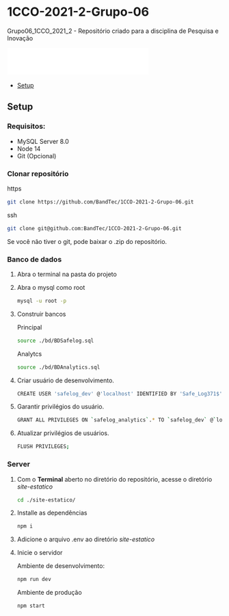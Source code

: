 # 1CCO-2021-2-Grupo-06
Grupo06_1CCO_2021_2 - Repositório criado para a disciplina de Pesquisa e Inovação

![Safelog Logo](./web/public/assets/img/logo/logo-escrita-branco.png)

- [Setup](#setup)

## Setup

### Requisitos:
- MySQL Server 8.0
- Node 14
- Git (Opcional)

### Clonar repositório

https

~~~bash
git clone https://github.com/BandTec/1CCO-2021-2-Grupo-06.git
~~~

ssh

~~~bash
git clone git@github.com:BandTec/1CCO-2021-2-Grupo-06.git
~~~

Se você não tiver o git, pode baixar o .zip do repositório.

### Banco de dados

1. Abra o terminal na pasta do projeto

2. Abra o mysql como root

    ~~~bash
    mysql -u root -p
    ~~~

3. Construir bancos

    Principal
    ~~~bash
    source ./bd/BDSafelog.sql
    ~~~

    Analytcs
    ~~~bash
    source ./bd/BDAnalytics.sql
    ~~~ 

4. Criar usuário de desenvolvimento.

    ~~~bash
    CREATE USER 'safelog_dev' @'localhost' IDENTIFIED BY 'Safe_Log371$';
    ~~~

5. Garantir privilégios do usuário.

    ~~~bash
    GRANT ALL PRIVILEGES ON `safelog_analytics`.* TO `safelog_dev` @`localhost`;
    ~~~

6. Atualizar privilégios de usuários.

    ~~~bash
    FLUSH PRIVILEGES;
    ~~~ 
### Server

1. Com o **Terminal** aberto no diretório do repositório, acesse o diretório *site-estatico*

    ~~~bash
    cd ./site-estatico/
    ~~~
2. Installe as dependências

    ~~~bash
    npm i
    ~~~
    
3. Adicione o arquivo .env ao diretório *site-estatico*
    
4. Inicie o servidor
    
    Ambiente de desenvolvimento:
    
    ~~~bash
    npm run dev
    ~~~
    
    Ambiente de produção
    
    ~~~bash
    npm start
    ~~~
